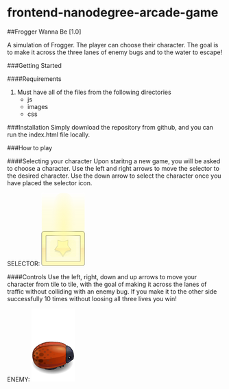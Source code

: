 frontend-nanodegree-arcade-game
===============================

##Frogger Wanna Be [1.0]

A simulation of Frogger.  The player can choose their character.  The goal is to make it across the three lanes of enemy bugs and to the water to escape!

###Getting Started

####Requirements
1. Must have all of the files from the following directories
    * js
    * images
    * css


###Installation
Simply download the repository from github, and you can run the index.html file locally.

###How to play

####Selecting your character
Upon staritng a new game, you will be asked to choose a character.  Use the left and right arrows to move the selector to the desired character.  Use the down arrow to select the character once you have placed the selector icon.

SELECTOR: ![selector icon](images/Selector.png)

####Controls
Use the left, right, down and up arrows to move your character from tile to tile, with the goal of making it across the lanes of traffic without colliding with an enemy bug.  If you make it to the other side successfully 10 times without loosing all three lives you win!

ENEMY: ![Enemy sprite](images/enemy-bug.png)